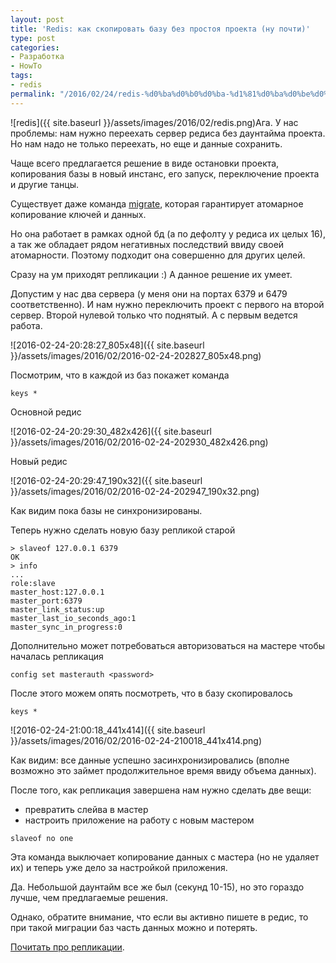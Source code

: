 ```yaml
---
layout: post
title: 'Redis: как скопировать базу без простоя проекта (ну почти)'
type: post
categories:
- Разработка
- HowTo
tags:
- redis
permalink: "/2016/02/24/redis-%d0%ba%d0%b0%d0%ba-%d1%81%d0%ba%d0%be%d0%bf%d0%b8%d1%80%d0%be%d0%b2%d0%b0%d1%82%d1%8c-%d0%b1%d0%b0%d0%b7%d1%83-%d0%b1%d0%b5%d0%b7-%d0%bf%d1%80%d0%be%d1%81%d1%82%d0%be%d1%8f-%d0%bf%d1%80%d0%be/"
---
```

![redis]({{ site.baseurl }}/assets/images/2016/02/redis.png)Ага. У нас проблемы: нам нужно переехать сервер редиса без даунтайма проекта. Но нам надо не только переехать, но еще и данные сохранить.

Чаще всего предлагается решение в виде остановки проекта, копирования базы в новый инстанс, его запуск, переключение проекта и другие танцы.

Существует даже команда [migrate](http://redis.io/commands/MIGRATE), которая гарантирует атомарное копирование ключей и данных.

Но она работает в рамках одной бд (а по дефолту у редиса их целых 16), а так же обладает рядом негативных последствий ввиду своей атомарности. Поэтому подходит она совершенно для других целей.

Сразу на ум приходят репликации :) А данное решение их умеет.

Допустим у нас два сервера (у меня они на портах 6379 и 6479 соответственно). И нам нужно переключить проект с первого на второй сервер. Второй нулевой только что поднятый. А с первым ведется работа.

![2016-02-24-20:28:27_805x48]({{ site.baseurl }}/assets/images/2016/02/2016-02-24-202827_805x48.png)

Посмотрим, что в каждой из баз покажет команда

```
keys *
```

Основной редис

![2016-02-24-20:29:30_482x426]({{ site.baseurl }}/assets/images/2016/02/2016-02-24-202930_482x426.png)

Новый редис

![2016-02-24-20:29:47_190x32]({{ site.baseurl }}/assets/images/2016/02/2016-02-24-202947_190x32.png)

Как видим пока базы не синхронизированы.

Теперь нужно сделать новую базу репликой старой

```
> slaveof 127.0.0.1 6379  
OK  
> info  
...  
role:slave  
master_host:127.0.0.1  
master_port:6379  
master_link_status:up  
master_last_io_seconds_ago:1  
master_sync_in_progress:0
```

Дополнительно может потребоваться авторизоваться на мастере чтобы началась репликация

```
config set masterauth <password>
```

После этого можем опять посмотреть, что в базу скопировалось

```
keys *
```

![2016-02-24-21:00:18_441x414]({{ site.baseurl }}/assets/images/2016/02/2016-02-24-210018_441x414.png)

Как видим: все данные успешно засинхронизировались (вполне возможно это займет продолжительное время ввиду объема данных).

После того, как репликация завершена нам нужно сделать две вещи:

- превратить слейва в мастер
- настроить приложение на работу с новым мастером

```
slaveof no one
```

Эта команда выключает копирование данных с мастера (но не удаляет их) и теперь уже дело за настройкой приложения.

Да. Небольшой даунтайм все же был (секунд 10-15), но это гораздо лучше, чем предлагаемые решения.

Однако, обратите внимание, что если вы активно пишете в редис, то при такой миграции баз часть данных можно и потерять.

[Почитать про репликации](http://redis.io/topics/replication).

